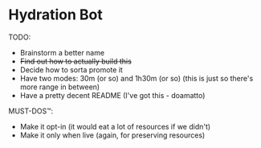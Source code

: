 # Hydration Bot

TODO:
- Brainstorm a better name
- ~~Find out how to actually build this~~
- Decide how to sorta promote it
- Have two modes: 30m (or so) and 1h30m (or so) (this is just so there's more range in between)
- Have a pretty decent README (I've got this - doamatto)

MUST-DOS™:
- Make it opt-in (it would eat a lot of resources if we didn't)
- Make it only when live (again, for preserving resources)